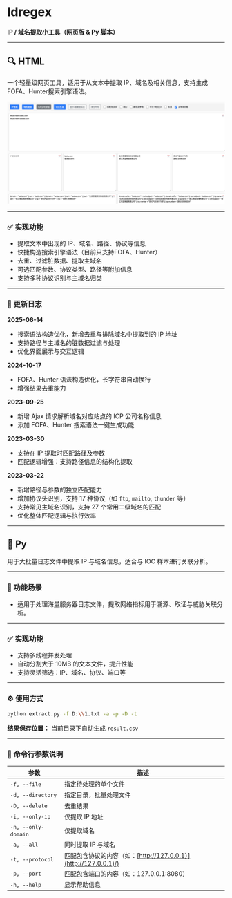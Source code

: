 # Idregex

**IP / 域名提取小工具（网页版 & Py 脚本）**

------

## 🔍 HTML

一个轻量级网页工具，适用于从文本中提取 IP、域名及相关信息，支持生成 FOFA、Hunter搜索引擎语法。

![网页界面](./img1.png)

------

### ✅ 实现功能

- 提取文本中出现的 IP、域名、路径、协议等信息
- 快捷构造搜索引擎语法（目前只支持FOFA、Hunter）
- 去重、过滤脏数据、提取主域名
- 可选匹配参数、协议类型、路径等附加信息
- 支持多种协议识别与主域名归类

------

### 📅 更新日志

**2025-06-14**

- 搜索语法构造优化，新增去重与排除域名中提取到的 IP 地址
- 支持路径与主域名的脏数据过滤与处理
- 优化界面展示与交互逻辑

**2024-10-17**

- FOFA、Hunter 语法构造优化，长字符串自动换行
- 增强结果去重能力

**2023-09-25**

- 新增 Ajax 请求解析域名对应站点的 ICP 公司名称信息
- 添加 FOFA、Hunter 搜索语法一键生成功能

**2023-03-30**

- 支持在 IP 提取时匹配路径及参数
- 匹配逻辑增强：支持路径信息的结构化提取

**2023-03-22**

- 新增路径与参数的独立匹配能力
- 增加协议头识别，支持 17 种协议（如 `ftp`, `mailto`, `thunder` 等）
- 支持常见主域名识别，支持 27 个常用二级域名的匹配
- 优化整体匹配逻辑与执行效率

------

## 🐍 Py

用于大批量日志文件中提取 IP 与域名信息，适合与 IOC 样本进行关联分析。

------

### 🚀 功能场景

- 适用于处理海量服务器日志文件，提取网络指标用于溯源、取证与威胁关联分析。

------

### ✅ 实现功能

- 支持多线程并发处理
- 自动分割大于 10MB 的文本文件，提升性能
- 支持灵活筛选：IP、域名、协议、端口等

------

### ⚙️ 使用方式

```bash
python extract.py -f D:\\1.txt -a -p -D -t
```

**结果保存位置：** 当前目录下自动生成 `result.csv`

------

### 📖 命令行参数说明

| 参数                | 描述                                                         |
| ------------------- | ------------------------------------------------------------ |
| `-f, --file`        | 指定待处理的单个文件                                         |
| `-d, --directory`   | 指定目录，批量处理文件                                       |
| `-D, --delete`      | 去重结果                                                     |
| `-i, --only-ip`     | 仅提取 IP 地址                                               |
| `-n, --only-domain` | 仅提取域名                                                   |
| `-a, --all`         | 同时提取 IP 与域名                                           |
| `-t, --protocol`    | 匹配包含协议的内容（如：[http://127.0.0.1）](http://127.0.0.1)/) |
| `-p, --port`        | 匹配包含端口的内容（如：127.0.0.1:8080）                     |
| `-h, --help`        | 显示帮助信息                                                 |


